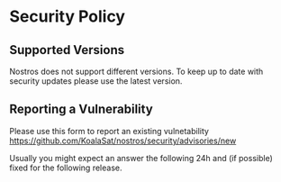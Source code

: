 # Security Policy

## Supported Versions

Nostros does not support different versions. To keep up to date with security updates please use the latest version.

## Reporting a Vulnerability

Please use this form to report an existing vulnetability https://github.com/KoalaSat/nostros/security/advisories/new

Usually you might expect an answer the following 24h and (if possible) fixed for the following release.
